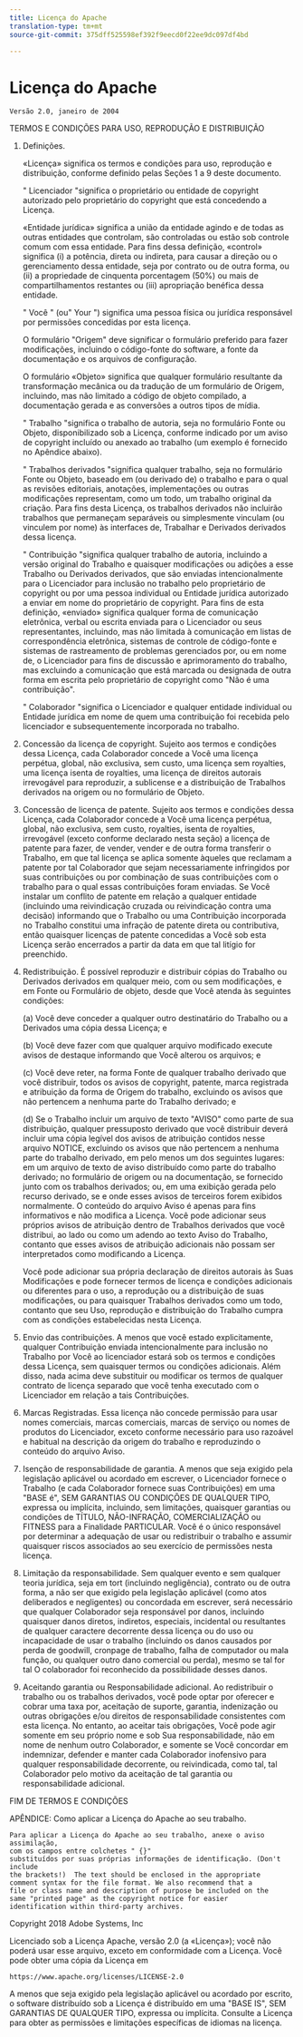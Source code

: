 ```yaml
---
title: Licença do Apache
translation-type: tm+mt
source-git-commit: 375dff525598ef392f9eecd0f22ee9dc097df4bd

---
```



# Licença do Apache

    Versão 2.0, janeiro de 2004
<!--                        https://www.apache.org/licenses/  -->

TERMOS E CONDIÇÕES PARA USO, REPRODUÇÃO E DISTRIBUIÇÃO

1. Definições.

   «Licença» significa os termos e condições para uso, reprodução e
distribuição, conforme definido pelas Seções 1 a 9 deste documento.

   " Licenciador "significa o proprietário ou entidade de copyright autorizado pelo proprietário do copyright que está concedendo a Licença.

   «Entidade jurídica» significa a união da entidade agindo e de todas
as outras entidades que controlam, são controladas ou estão sob controle comum
com essa entidade. Para fins dessa definição,
«control» significa (i) a potência, direta ou indireta, para causar a direção ou o gerenciamento dessa entidade, seja por contrato ou
de outra forma, ou (ii) a propriedade de cinquenta porcentagem (50%) ou mais de compartilhamentos restantes ou (iii) apropriação benéfica dessa entidade.

   " Você " (ou" Your ") significa uma pessoa
física ou jurídica responsável por permissões concedidas por esta licença.

   O formulário "Origem" deve significar o formulário preferido para fazer modificações, incluindo o código-fonte do software, a fonte da documentação
e os arquivos de configuração.

   O formulário «Objeto» significa que qualquer formulário resultante da transformação mecânica
ou da tradução de um formulário de Origem, incluindo, mas
não limitado a código de objeto compilado, a documentação gerada e
as conversões a outros tipos de mídia.

   " Trabalho "significa o trabalho de autoria, seja no formulário Fonte ou
Objeto, disponibilizado sob a Licença, conforme indicado por um
aviso de copyright incluído ou anexado ao trabalho
(um exemplo é fornecido no Apêndice abaixo).

   " Trabalhos derivados "significa qualquer trabalho, seja no formulário Fonte ou Objeto,
baseado em (ou derivado de) o trabalho e para o qual as revisões editoriais, anotações, implementações ou outras modificações
representam, como um todo, um trabalho original da criação. Para fins
desta Licença, os trabalhos derivados não incluirão trabalhos que permaneçam
separáveis ou simplesmente vinculam (ou vinculem por nome) às interfaces de,
Trabalhar e Derivados derivados dessa licença.

   " Contribuição "significa qualquer trabalho de autoria, incluindo
a versão original do Trabalho e quaisquer modificações ou adições
a esse Trabalho ou Derivados derivados, que são enviadas intencionalmente
para o Licenciador para inclusão no trabalho pelo proprietário
de copyright ou por uma pessoa individual ou Entidade jurídica autorizado a enviar em nome do proprietário de copyright. Para fins de esta definição, «enviado»
significa qualquer forma de comunicação eletrônica, verbal ou escrita enviada
para o Licenciador ou seus representantes, incluindo, mas não limitada à
comunicação em listas de correspondência eletrônica, sistemas de controle de código-fonte e
sistemas de rastreamento de problemas gerenciados por, ou em nome de, o
Licenciador para fins de discussão e aprimoramento do trabalho, mas
excluindo a comunicação que está marcada ou designada de outra forma
em escrita pelo proprietário de copyright como "Não é uma contribuição".

   " Colaborador "significa o Licenciador e qualquer entidade
individual ou Entidade jurídica em nome de quem uma contribuição foi recebida pelo licenciador e
subsequentemente incorporada no trabalho.

2. Concessão da licença de copyright. Sujeito aos termos e condições dessa Licença, cada Colaborador concede a Você uma licença perpétua,
global, não exclusiva, sem custo, uma licença sem royalties, uma licença isenta de royalties, uma licença de direitos autorais irrevogável
para reproduzir, a sublicense e a distribuição de
Trabalhos derivados na origem ou no formulário de Objeto.

3. Concessão de licença de patente. Sujeito aos termos e condições dessa Licença, cada Colaborador concede a Você uma licença perpétua,
global, não exclusiva, sem custo, royalties, isenta de royalties, irrevogável
(exceto conforme declarado nesta seção) a licença de patente para fazer, de vender,
vender e de outra forma transferir o Trabalho,
em que tal licença se aplica somente àqueles que reclamam a patente por
tal Colaborador que sejam necessariamente infringidos por suas
contribuições ou por combinação de suas contribuições com o trabalho para o qual essas contribuições foram enviadas. Se Você
instalar um conflito de patente em relação a qualquer entidade (incluindo uma
reivindicação cruzada ou reivindicação contra uma decisão) informando que o Trabalho
ou uma Contribuição incorporada no Trabalho constitui uma infração de patente direta
ou contributiva, então quaisquer licenças
de patente concedidas a Você sob esta Licença serão encerrados
a partir da data em que tal litígio for preenchido.

4. Redistribuição. É possível reproduzir e distribuir cópias do Trabalho ou Derivados derivados em qualquer meio, com ou sem
modificações, e em Fonte ou Formulário de objeto, desde que Você
atenda às seguintes condições:

   (a) Você deve conceder a qualquer outro destinatário do Trabalho ou
a Derivados uma cópia dessa Licença; e

   (b) Você deve fazer com que qualquer arquivo modificado execute avisos
de destaque informando que Você alterou os arquivos; e

   (c) Você deve reter, na forma Fonte de qualquer trabalho derivado que você distribuir, todos os avisos de copyright, patente, marca registrada e atribuição da forma de Origem do trabalho,
excluindo os avisos que não pertencem a nenhuma parte do Trabalho derivado; e

   (d) Se o Trabalho incluir um arquivo de texto "AVISO" como parte de sua
distribuição, qualquer pressuposto derivado que você distribuir deverá
incluir uma cópia legível dos avisos de atribuição contidos
nesse arquivo NOTICE, excluindo os avisos que não
pertencem a nenhuma parte do trabalho derivado, em pelo menos um
dos seguintes lugares: em um arquivo de texto de aviso distribuído
como parte do trabalho derivado; no formulário de origem ou
na documentação, se fornecido junto com os trabalhos derivados; ou, em uma exibição gerada pelo recurso derivado, se e
onde esses avisos de terceiros forem exibidos normalmente. O conteúdo
do arquivo Aviso é apenas para fins informativos e
não modifica a Licença. Você pode adicionar seus próprios avisos de atribuição
dentro de Trabalhos derivados que você distribui, ao lado
ou como um adendo ao texto Aviso do Trabalho, contanto que
esses avisos de atribuição adicionais não possam ser interpretados
como modificando a Licença.

   Você pode adicionar sua própria declaração de direitos autorais às Suas Modificações e
pode fornecer termos de licença e condições
adicionais ou diferentes para o uso, a reprodução ou a distribuição de suas modificações, ou
para quaisquer Trabalhos derivados como um todo, contanto que seu Uso,
reprodução e distribuição do Trabalho cumpra com
as condições estabelecidas nesta Licença.

5. Envio das contribuições. A menos que você estado explicitamente, qualquer Contribuição enviada intencionalmente para inclusão no Trabalho
por Você ao licenciador estará sob os termos e condições dessa Licença, sem quaisquer termos ou condições adicionais.
Além disso, nada acima deve substituir ou modificar
os termos de qualquer contrato de licença separado que você tenha executado
com o Licenciador em relação a tais Contribuições.

6. Marcas Registradas. Essa licença não concede permissão para usar nomes comerciais,
marcas comerciais, marcas de serviço ou nomes de produtos do Licenciador,
exceto conforme necessário para uso razoável e habitual na descrição da origem do trabalho e reproduzindo o conteúdo do arquivo Aviso.

7. Isenção de responsabilidade de garantia. A menos que seja exigido pela legislação aplicável ou
acordado em escrever, o Licenciador fornece o Trabalho (e cada
Colaborador fornece suas Contribuições) em uma "BASE é",
SEM GARANTIAS OU CONDIÇÕES DE QUALQUER TIPO, expressa ou
implícita, incluindo, sem limitações, quaisquer garantias ou condições
de TÍTULO, NÃO-INFRAÇÃO, COMERCIALIZAÇÃO ou FITNESS para a Finalidade PARTICULAR. Você é o único responsável por determinar a adequação de usar ou redistribuir o trabalho e assumir quaisquer riscos associados ao seu exercício de permissões nesta licença.

8. Limitação da responsabilidade. Sem qualquer evento e sem qualquer teoria jurídica,
seja em tort (incluindo negligência), contrato ou de outra forma,
a não ser que exigido pela legislação aplicável (como atos deliberados e negligentes)
ou concordada em escrever, será necessário que qualquer Colaborador seja
responsável por danos, incluindo quaisquer danos diretos, indiretos, especiais,
incidental ou resultantes de qualquer caractere decorrente dessa licença ou do uso ou incapacidade de usar o trabalho (incluindo os danos causados por perda de goodwill,
cronpage de trabalho, falha de computador ou mala função, ou qualquer outro dano comercial ou perda), mesmo se tal for tal O colaborador
foi reconhecido da possibilidade desses danos.

9. Aceitando garantia ou Responsabilidade adicional. Ao redistribuir
o trabalho ou os trabalhos derivados, você pode optar por oferecer e cobrar uma taxa por, aceitação de suporte, garantia,
indenização ou outras obrigações e/ou direitos de responsabilidade consistentes com esta
licença. No entanto, ao aceitar tais obrigações, Você pode agir somente
em seu próprio nome e sob Sua responsabilidade, não em nome
de nenhum outro Colaborador, e somente se Você concordar em indemnizar,
defender e manter cada Colaborador inofensivo para qualquer responsabilidade
decorrente, ou reivindicada, como tal, tal Colaborador pelo motivo
da aceitação de tal garantia ou responsabilidade adicional.

FIM DE TERMOS E CONDIÇÕES

APÊNDICE: Como aplicar a Licença do Apache ao seu trabalho.

    Para aplicar a Licença do Apache ao seu trabalho, anexe o aviso assimilação,
    com os campos entre colchetes " {}"
    substituídos por suas próprias informações de identificação. (Don't include
    the brackets!)  The text should be enclosed in the appropriate
    comment syntax for the file format. We also recommend that a
    file or class name and description of purpose be included on the
    same "printed page" as the copyright notice for easier
    identification within third-party archives.

Copyright 2018 Adobe Systems, Inc

Licenciado sob a Licença Apache, versão 2.0 (a «Licença»);
você não poderá usar esse arquivo, exceto em conformidade com a Licença.
Você pode obter uma cópia da Licença em

    https://www.apache.org/licenses/LICENSE-2.0

A menos que seja exigido pela legislação aplicável ou acordado por escrito, o software
distribuído sob a Licença é distribuído em uma "BASE IS",
SEM GARANTIAS DE QUALQUER TIPO, expressa ou implícita.
Consulte a Licença para obter as permissões e limitações específicas de idiomas na licença.
